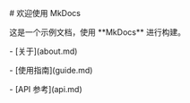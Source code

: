 \# 欢迎使用 MkDocs  

这是一个示例文档，使用 \*\*MkDocs\*\* 进行构建。  

\- \[关于](about.md)  

\- \[使用指南](guide.md)  

\- \[API 参考](api.md) 



